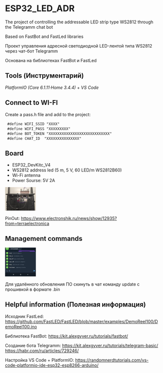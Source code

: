 # ESP32_LED_ADR
The project of controlling the addressable LED strip type WS2812 through the Telegramm chat bot

Based on FastBot and FastLed libraries

Проект управления адресной светодиодной LED-лентой типа WS2812 через чат-бот Telegramm

Основана на библиотеках FastBot и FastLed

## Tools (Инструментарий)
*PlatformIO (Core 6.1.11·Home 3.4.4)* + *VS Code*

## Connect to WI-FI
Create a pass.h file and add to the project:
```
 #define WIFI_SSID "XXXX"
 #define WIFI_PASS "XXXXXXXXX"
 #define BOT_TOKEN "XXXXXXXXXXXXXXXXXXXXXXXXXXXX"
 #define CHAT_ID  "XXXXXXXXXXXXXXX"
```
## Board
- ESP32_DevKitc_V4
- WS2812 address led (5 m, 5 V, 60 LED/m WS2812B60)
- Wi-Fi antenna
- Power Sourse: 5V 2A
<img src="https://github.com/sergey12malyshev/ESP32_LED_ADR_WS2812/blob/master/image/hard2.jpg" width=20% height=20%>

PinOut: https://www.electronshik.ru/news/show/12935?from=terraelectronica

## Management commands
<img src="https://github.com/sergey12malyshev/ESP32_LED_ADR_WS2812/blob/master/image/screen.jpg" width=20% height=20%>

Для удалённого обновления ПО скинуть в чат команду update с прошивкой в формате .bin

## Helpful information (Полезная информация)
Исходник FastLed: https://github.com/FastLED/FastLED/blob/master/examples/DemoReel100/DemoReel100.ino

Библиотека FastBot: https://kit.alexgyver.ru/tutorials/fastbot/

Создание бота Telegramm: https://kit.alexgyver.ru/tutorials/telegram-basic/  https://habr.com/ru/articles/729246/

Настройка VS Code + PlatformIO: https://randomnerdtutorials.com/vs-code-platformio-ide-esp32-esp8266-arduino/
